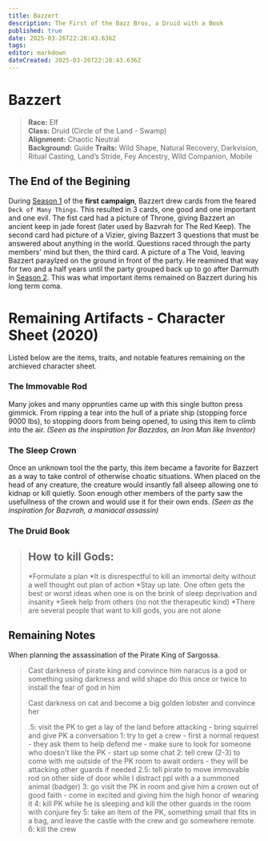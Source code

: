 ```yaml
---
title: Bazzert
description: The First of the Bazz Bros, a Druid with a Book
published: true
date: 2025-03-26T22:28:43.636Z
tags: 
editor: markdown
dateCreated: 2025-03-26T22:28:43.636Z
---
```


# Bazzert  

> **Race:** Elf  
> **Class:** Druid (Circle of the Land - Swamp)  
> **Alignment:** Chaotic Neutral  
> **Background:** Guide 
> **Traits:** Wild Shape, Natural Recovery, Darkvision, Ritual Casting, Land’s Stride, Fey Ancestry, Wild Companion, Mobile  

## The End of the Begining
During [Season 1](/Seasons) of the **first campaign**, Bazzert drew cards from the feared `Deck of Many Things`. This resulted in 3 cards, one good and one important and one evil. The fist card had a picture of Throne, giving Bazzert an ancient keep in jade forest (later used by Bazvrah for The Red Keep). The second card had picture of a Vizier, giving Bazzert 3 questions that must be answered about anything in the world. Questions raced through the party members' mind but then, the third card. A picture of a The Void, leaving Bazzert paraylzed on the ground in front of the party. He reamined that way for two and a half years until the party grouped back up to go after Darmuth in [Season 2](/Seasons). This was what important items remained on Bazzert during his long term coma.

# Remaining Artifacts - Character Sheet (2020)
Listed below are the items, traits, and notable features remaining on the archieved character sheet.

### The Immovable Rod
Many jokes and many opprunties came up with this single button press gimmick. From ripping a tear into the hull of a priate ship (stopping force 9000 lbs), to stopping doors from being opened, to using this item to climb into the air. *(Seen as the inspiration for Bazzdos, an Iron Man like Inventor)*

### The Sleep Crown
Once an unknown tool the the party, this item became a favorite for Bazzert as a way to take control of otherwise choatic situations. When placed on the head of any creature, the creature would insantly fall alseep allowing one to kidnap or kill quietly. Soon enough other members of the party saw the usefullness of the crown and would use it for their own ends. *(Seen as the inspiration for Bazvrah, a maniacal assassin)*

### The Druid Book
> How to kill Gods:
> --------------------------------
> *Formulate a plan
> *It is disrespectful to kill an immortal deity without a well thought out plan of action
> *Stay up late. One often gets the best or worst ideas when one is on the brink of sleep deprivation and insanity
> *Seek help from others (no not the therapeutic kind)
> *There are several people that want to kill gods, you are not alone

## Remaining Notes
When planning the assassination of the Pirate King of Sargossa.

> Cast darkness of pirate king and convince him
>  naracus is a god or something using darkness
>  and wild shape
> do this once or twice to install the fear of god in him
> 
> 
> Cast darkness on cat
> and become a big golden lobster
> and convince her 
> 
> .5: visit the PK to get a lay of the land before attacking - bring squirrel and give PK a conversation
> 1: try to get a crew - first a normal request - they ask them to help defend me - make sure to look for someone who doesn't like the PK - start up some chat
> 2: tell crew (2-3) to come with me outside of the PK room to await orders - they will be attacking other guards if needed
> 2.5: tell pirate to move immovable rod on other side of door while I distract ppl with a a summoned animal (badger)
> 3: go visit the PK in room and give him a crown out of good faith - come in excited and giving him the high honor of wearing it
> 4: kill PK while he is sleeping and kill the other guards in the room with conjure fey
> 5: take an item of the PK, something small that fits in a bag, and leave the castle with the crew and go somewhere remote
> 6: kill the crew
